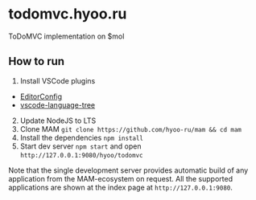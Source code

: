 # todomvc.hyoo.ru
ToDoMVC implementation on $mol

## How to run

1. Install VSCode plugins
  - [EditorConfig](https://marketplace.visualstudio.com/items?itemName=EditorConfig.EditorConfig)
  - [vscode-language-tree](https://marketplace.visualstudio.com/items?itemName=nin-jin.vscode-language-tree)
2. Update NodeJS to LTS
3. Clone MAM `git clone https://github.com/hyoo-ru/mam && cd mam`
4. Install the dependencies `npm install`
5. Start dev server `npm start` and open `http://127.0.0.1:9080/hyoo/todomvc`

Note that the single development server provides automatic build of any application from the MAM-ecosystem on request. All the supported applications are shown at the index page at `http://127.0.0.1:9080`.
